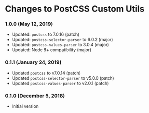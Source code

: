 # Changes to PostCSS Custom Utils

### 1.0.0 (May 12, 2019)

- Updated: `postcss` to 7.0.16 (patch)
- Updated: `postcss-selector-parser` to 6.0.2 (major)
- Updated: `postcss-values-parser` to 3.0.4 (major)
- Updated: Node 8+ compatibility (major)

### 0.1.1 (January 24, 2019)

- Updated `postcss` to v7.0.14 (patch)
- Updated `postcss-selector-parser` to v5.0.0 (patch)
- Updated `postcss-values-parser` to v2.0.1 (patch)

### 0.1.0 (December 5, 2018)

- Initial version
